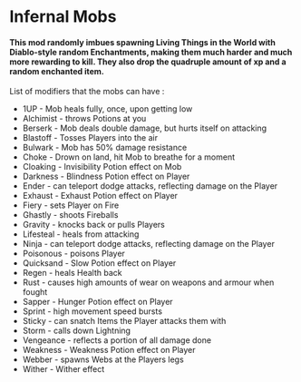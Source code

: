 # Infernal Mobs

#### This mod randomly imbues spawning Living Things in the World with Diablo-style random Enchantments, making them much harder and much more rewarding to kill. They also drop the quadruple amount of xp and a random enchanted item.

List of modifiers that the mobs can have :

- 1UP - Mob heals fully, once, upon getting low
- Alchimist - throws Potions at you
- Berserk - Mob deals double damage, but hurts itself on attacking
- Blastoff - Tosses Players into the air
- Bulwark - Mob has 50% damage resistance
- Choke - Drown on land, hit Mob to breathe for a moment
- Cloaking - Invisibility Potion effect on Mob
- Darkness - Blindness Potion effect on Player
- Ender - can teleport dodge attacks, reflecting damage on the Player
- Exhaust - Exhaust Potion effect on Player
- Fiery - sets Player on Fire
- Ghastly - shoots Fireballs
- Gravity - knocks back or pulls Players
- Lifesteal - heals from attacking
- Ninja - can teleport dodge attacks, reflecting damage on the Player
- Poisonous - poisons Player
- Quicksand - Slow Potion effect on Player
- Regen - heals Health back
- Rust - causes high amounts of wear on weapons and armour when fought
- Sapper - Hunger Potion effect on Player
- Sprint - high movement speed bursts
- Sticky - can snatch Items the Player attacks them with
- Storm - calls down Lightning
- Vengeance - reflects a portion of all damage done
- Weakness - Weakness Potion effect on Player
- Webber - spawns Webs at the Players legs
- Wither - Wither effect